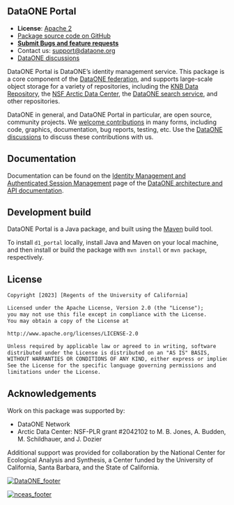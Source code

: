 ## DataONE Portal

- **License**: [Apache 2](http://opensource.org/licenses/Apache-2.0)
- [Package source code on GitHub](https://github.com/DataONEorg/d1_portal)
- [**Submit Bugs and feature requests**](https://github.com/DataONEorg/d1_portal/issues)
- Contact us: support@dataone.org
- [DataONE discussions](https://github.com/DataONEorg/dataone/discussions)

DataONE Portal is DataONE’s identity management service. This 
package is a core component of the [DataONE federation](https://dataone.org), and supports
large-scale object storage for a variety of repositories, including the
[KNB Data Repository](http://knb.ecoinformatics.org), the
[NSF Arctic Data Center](https://arcticdata.io/catalog/),
the [DataONE search service](https://search.dataone.org), and other repositories.

DataONE in general, and DataONE Portal in particular, are open source, community projects.  We
[welcome contributions](https://github.com/DataONEorg/d1_portal/blob/main/CONTRIBUTING.md) in many
forms, including code, graphics, documentation, bug reports, testing, etc.  Use the
[DataONE discussions](https://github.com/DataONEorg/dataone/discussions) to discuss these
contributions with us.


## Documentation

Documentation can be found on the [Identity Management and Authenticated Session
Management](https://dataoneorg.github.io/api-documentation/design/Authentication.html?highlight=d1_portal)
page of the [DataONE
architecture and API documentation](https://dataoneorg.github.io/api-documentation/index.html#).


## Development build

DataONE Portal is a Java package, and built using the [Maven](https://maven.apache.org/) build tool.

To install `d1_portal` locally, install Java and Maven on your local machine,
and then install or build the package with `mvn install` or `mvn package`, respectively.

## License

```txt
Copyright [2023] [Regents of the University of California]

Licensed under the Apache License, Version 2.0 (the "License");
you may not use this file except in compliance with the License.
You may obtain a copy of the License at

http://www.apache.org/licenses/LICENSE-2.0

Unless required by applicable law or agreed to in writing, software
distributed under the License is distributed on an "AS IS" BASIS,
WITHOUT WARRANTIES OR CONDITIONS OF ANY KIND, either express or implied.
See the License for the specific language governing permissions and
limitations under the License.
```

## Acknowledgements

Work on this package was supported by:

- DataONE Network
- Arctic Data Center: NSF-PLR grant #2042102 to M. B. Jones,  A. Budden, M. Schildhauer, and  J. Dozier

Additional support was provided for collaboration by the National Center for Ecological Analysis and
Synthesis, a Center funded by the University of California, Santa Barbara, and the State of
California.

[![DataONE_footer](https://user-images.githubusercontent.com/6643222/162324180-b5cf0f5f-ae7a-4ca6-87c3-9733a2590634.png)](https://dataone.org)

[![nceas_footer](https://www.nceas.ucsb.edu/sites/default/files/2020-03/NCEAS-full%20logo-4C.png)](https://www.nceas.ucsb.edu)
